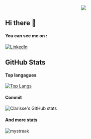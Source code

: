 <div align = "center">
    <img src=./bannière.png/>
</div>


## Hi there 👋

#### You can see me on :
[![LinkedIn](https://img.shields.io/badge/LinkedIn-blue?style=flat&logo=linkedin&logoColor=white)](https://[![LinkedIn](https://img.shields.io/badge/LinkedIn-bleu?style=flat&logo=linkedin&logoColor=white)](https://www.linkedin.com/in/clarisse-lebaut/))

## GitHub Stats

#### Top langagues

[![Top Langs](https://github-readme-stats.vercel.app/api/top-langs/?username=clarisse-lebaut&layout=compact&theme=catppuccin-latte)](https://github.com/clarisse-lebaut)

#### Commit 

![Clarisse's GitHub stats](https://github-readme-stats.vercel.app/api?username=clarisse-lebaut&hide=stars,prs,issues,contribs&show_icons=true&count_private=true&hide_rank=true&theme=catppuccin-latte)

#### And more stats

<img src="https://github-readme-streak-stats.herokuapp.com/?user=clarisse-lebaut&theme=catppuccin-latte" alt="mystreak"/>





